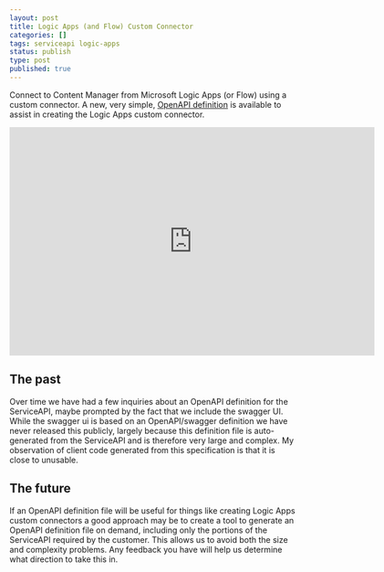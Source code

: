 ```yaml
---
layout: post
title: Logic Apps (and Flow) Custom Connector
categories: []
tags: serviceapi logic-apps
status: publish
type: post
published: true
---
```


Connect to Content Manager from Microsoft Logic Apps (or Flow) using a custom connector. A new, very simple, [OpenAPI definition](https://github.com/content-manager-sdk/Community/tree/master/Samples/ServiceAPI/Connectors/Logic%20Apps) is available to assist in creating the Logic Apps custom connector.

<iframe src="https://player.vimeo.com/video/359033339?app_id=122963&amp;wmode=opaque" width="640" height="400" frameborder="0" title="Power BI" allow="autoplay; fullscreen" allowfullscreen=""></iframe>

## The past

Over time we have had a few inquiries about an OpenAPI definition for the ServiceAPI, maybe prompted by the fact that we include the swagger UI. While the swagger ui is based on an OpenAPI/swagger definition we have never released this publicly, largely because this definition file is auto-generated from the ServiceAPI and is therefore very large and complex. My observation of client code generated from this specification is that it is close to unusable.

## The future

If an OpenAPI definition file will be useful for things like creating Logic Apps custom connectors a good approach may be to create a tool to generate an OpenAPI definition file on demand, including only the portions of the ServiceAPI required by the customer. This allows us to avoid both the size and complexity problems. Any feedback you have will help us determine what direction to take this in.
